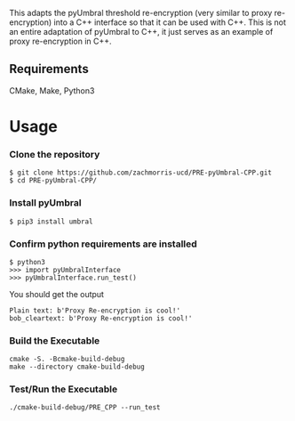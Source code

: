 This adapts the pyUmbral threshold re-encryption (very similar to proxy re-encryption) into a C++ interface so that it can be used with C++. This is not an entire adaptation of pyUmbral to C++, it just serves as an example of proxy re-encryption in C++. 

## Requirements
CMake, Make, Python3

# Usage

### Clone the repository
```
$ git clone https://github.com/zachmorris-ucd/PRE-pyUmbral-CPP.git
$ cd PRE-pyUmbral-CPP/
```

### Install pyUmbral
```
$ pip3 install umbral
```

### Confirm python requirements are installed
```
$ python3  
>>> import pyUmbralInterface  
>>> pyUmbralInterface.run_test()
```

You should get the output
```
Plain text: b'Proxy Re-encryption is cool!'
bob_cleartext: b'Proxy Re-encryption is cool!'
```

### Build the Executable
```rm -rf cmake-build-debug/
cmake -S. -Bcmake-build-debug
make --directory cmake-build-debug
```

### Test/Run the Executable
```
./cmake-build-debug/PRE_CPP --run_test
```

